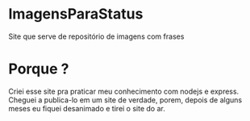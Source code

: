 # ImagensParaStatus
Site que serve de repositório de imagens com frases

# Porque ?
Criei esse site pra praticar meu conhecimento com nodejs e express.  
Cheguei a publica-lo em um site de verdade, porem, depois de alguns meses eu fiquei desanimado e tirei o site do ar.
